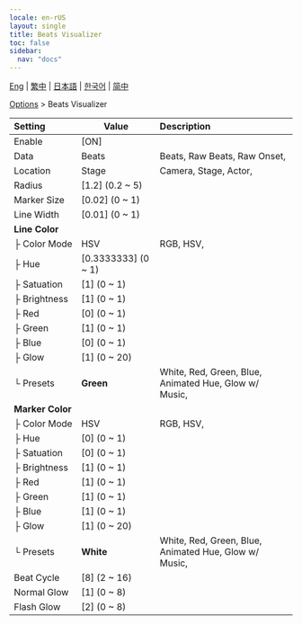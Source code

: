 ```yaml
---
locale: en-rUS
layout: single
title: Beats Visualizer
toc: false
sidebar:
  nav: "docs"
---
```

[Eng](/dancexr/menu/2025.4/stage/beats_visualizer) | [繁中](/tw/dancexr/menu/2025.4/stage/beats_visualizer) | [日本語](/jp/dancexr/menu/2025.4/stage/beats_visualizer) | [한국어](/kr/dancexr/menu/2025.4/stage/beats_visualizer) | [简中](/zh/dancexr/menu/2025.4/stage/beats_visualizer)

[Options](../menu#Options) > Beats Visualizer



| Setting | Value | Description |
| :--- | --- | :--- |
|<nobr>Enable</nobr>| [ON] | 
|<nobr>Data</nobr>| Beats | Beats, Raw Beats, Raw Onset, 
|<nobr>Location</nobr>| Stage | Camera, Stage, Actor, 
|<nobr>Radius</nobr>| [1.2] (0.2 ~ 5) | 
|<nobr>Marker Size</nobr>| [0.02] (0 ~ 1) | 
|<nobr>Line Width</nobr>| [0.01] (0 ~ 1) | 
|<nobr><b>Line Color</b></nobr>| | 
|<nobr>├&nbsp;Color Mode</nobr>| HSV | RGB, HSV, 
|<nobr>├&nbsp;Hue</nobr>| [0.3333333] (0 ~ 1) | 
|<nobr>├&nbsp;Satuation</nobr>| [1] (0 ~ 1) | 
|<nobr>├&nbsp;Brightness</nobr>| [1] (0 ~ 1) | 
|<nobr>├&nbsp;Red</nobr>| [0] (0 ~ 1) | 
|<nobr>├&nbsp;Green</nobr>| [1] (0 ~ 1) | 
|<nobr>├&nbsp;Blue</nobr>| [0] (0 ~ 1) | 
|<nobr>├&nbsp;Glow</nobr>| [1] (0 ~ 20) | 
|<nobr>└&nbsp;Presets</nobr>| **Green** | White, Red, Green, Blue, Animated Hue, Glow w/ Music,  |
|<nobr><b>Marker Color</b></nobr>| | 
|<nobr>├&nbsp;Color Mode</nobr>| HSV | RGB, HSV, 
|<nobr>├&nbsp;Hue</nobr>| [0] (0 ~ 1) | 
|<nobr>├&nbsp;Satuation</nobr>| [0] (0 ~ 1) | 
|<nobr>├&nbsp;Brightness</nobr>| [1] (0 ~ 1) | 
|<nobr>├&nbsp;Red</nobr>| [1] (0 ~ 1) | 
|<nobr>├&nbsp;Green</nobr>| [1] (0 ~ 1) | 
|<nobr>├&nbsp;Blue</nobr>| [1] (0 ~ 1) | 
|<nobr>├&nbsp;Glow</nobr>| [1] (0 ~ 20) | 
|<nobr>└&nbsp;Presets</nobr>| **White** | White, Red, Green, Blue, Animated Hue, Glow w/ Music,  |
|<nobr>Beat Cycle</nobr>| [8] (2 ~ 16) | 
|<nobr>Normal Glow</nobr>| [1] (0 ~ 8) | 
|<nobr>Flash Glow</nobr>| [2] (0 ~ 8) | 
